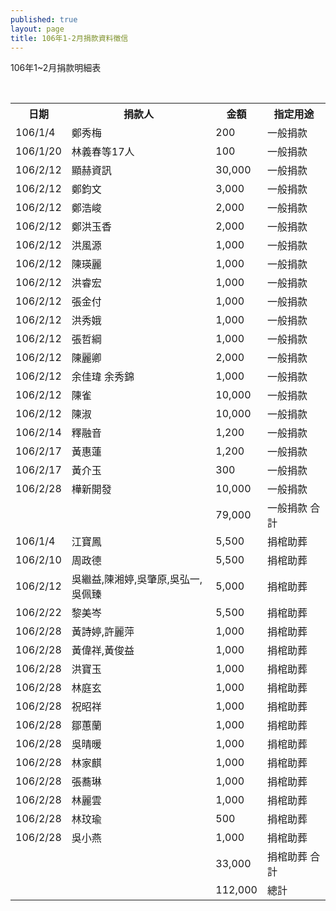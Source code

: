 ```yaml
---
published: true
layout: page
title: 106年1-2月捐款資料徵信
---
```

106年1~2月捐款明細表				


<table>
  <tr>
    <th>日期</th>
    <th>捐款人</th>
    <th>金額</th>
    <th>指定用途</th>
  </tr>
  <tr>
    <td>106/1/4</td>
    <td>鄭秀梅</td>
    <td>200</td>
    <td>一般捐款</td>
  </tr>
  <tr>
    <td>106/1/20</td>
    <td>林義春等17人</td>
    <td>100</td>
    <td>一般捐款</td>
  </tr>
  <tr>
    <td>106/2/12</td>
    <td>顯赫資訊</td>
    <td>30,000</td>
    <td>一般捐款</td>
  </tr>
  <tr>
    <td>106/2/12</td>
    <td>鄭鈞文</td>
    <td>3,000</td>
    <td>一般捐款</td>
  </tr>
  <tr>
    <td>106/2/12</td>
    <td>鄭浩峻</td>
    <td>2,000</td>
    <td>一般捐款</td>
  </tr>
  <tr>
    <td>106/2/12</td>
    <td>鄭洪玉香</td>
    <td>2,000</td>
    <td>一般捐款</td>
  </tr>
  <tr>
    <td>106/2/12</td>
    <td>洪風源</td>
    <td>1,000</td>
    <td>一般捐款</td>
  </tr>
  <tr>
    <td>106/2/12</td>
    <td>陳瑛麗</td>
    <td>1,000</td>
    <td>一般捐款</td>
  </tr>
  <tr>
    <td>106/2/12</td>
    <td>洪睿宏</td>
    <td>1,000</td>
    <td>一般捐款</td>
  </tr>
  <tr>
    <td>106/2/12</td>
    <td>張金付</td>
    <td>1,000</td>
    <td>一般捐款</td>
  </tr>
  <tr>
    <td>106/2/12</td>
    <td>洪秀娥</td>
    <td>1,000</td>
    <td>一般捐款</td>
  </tr>
  <tr>
    <td>106/2/12</td>
    <td>張哲綱</td>
    <td>1,000</td>
    <td>一般捐款</td>
  </tr>
  <tr>
    <td>106/2/12</td>
    <td>陳麗卿</td>
    <td>2,000</td>
    <td>一般捐款</td>
  </tr>
  <tr>
    <td>106/2/12</td>
    <td>余佳瑋 余秀錦</td>
    <td>1,000</td>
    <td>一般捐款</td>
  </tr>
  <tr>
    <td>106/2/12</td>
    <td>陳雀</td>
    <td>10,000</td>
    <td>一般捐款</td>
  </tr>
  <tr>
    <td>106/2/12</td>
    <td>陳淑</td>
    <td>10,000</td>
    <td>一般捐款</td>
  </tr>
  <tr>
    <td>106/2/14</td>
    <td>釋融音</td>
    <td>1,200</td>
    <td>一般捐款</td>
  </tr>
  <tr>
    <td>106/2/17</td>
    <td>黃惠蓮</td>
    <td>1,200</td>
    <td>一般捐款</td>
  </tr>
  <tr>
    <td>106/2/17</td>
    <td>黃介玉</td>
    <td>300</td>
    <td>一般捐款</td>
  </tr>
  <tr>
    <td>106/2/28</td>
    <td>樺新開發</td>
    <td>10,000</td>
    <td>一般捐款</td>
  </tr>
  <tr>
    <td></td>
    <td></td>
    <td>79,000</td>
    <td>一般捐款 合計</td>
  </tr>
  <tr>
    <td>106/1/4</td>
    <td>江寶鳳</td>
    <td>5,500</td>
    <td>捐棺助葬</td>
  </tr>
  <tr>
    <td>106/2/10</td>
    <td>周政德</td>
    <td>5,500</td>
    <td>捐棺助葬</td>
  </tr>
  <tr>
    <td>106/2/12</td>
    <td>吳繼益,陳湘婷,吳肇原,吳弘一,吳佩臻</td>
    <td>5,000</td>
    <td>捐棺助葬</td>
  </tr>
  <tr>
    <td>106/2/22</td>
    <td>黎美岑</td>
    <td>5,500</td>
    <td>捐棺助葬</td>
  </tr>
  <tr>
    <td>106/2/28</td>
    <td>黃詩婷,許麗萍</td>
    <td>1,000</td>
    <td>捐棺助葬</td>
  </tr>
  <tr>
    <td>106/2/28</td>
    <td>黃偉祥,黃俊益</td>
    <td>1,000</td>
    <td>捐棺助葬</td>
  </tr>
  <tr>
    <td>106/2/28</td>
    <td>洪寶玉</td>
    <td>1,000</td>
    <td>捐棺助葬</td>
  </tr>
  <tr>
    <td>106/2/28</td>
    <td>林庭玄</td>
    <td>1,000</td>
    <td>捐棺助葬</td>
  </tr>
  <tr>
    <td>106/2/28</td>
    <td>祝昭祥</td>
    <td>1,000</td>
    <td>捐棺助葬</td>
  </tr>
  <tr>
    <td>106/2/28</td>
    <td>鄒蕙蘭</td>
    <td>1,000</td>
    <td>捐棺助葬</td>
  </tr>
  <tr>
    <td>106/2/28</td>
    <td>吳晴暖</td>
    <td>1,000</td>
    <td>捐棺助葬</td>
  </tr>
  <tr>
    <td>106/2/28</td>
    <td>林家麒</td>
    <td>1,000</td>
    <td>捐棺助葬</td>
  </tr>
  <tr>
    <td>106/2/28</td>
    <td>張蕎琳</td>
    <td>1,000</td>
    <td>捐棺助葬</td>
  </tr>
  <tr>
    <td>106/2/28</td>
    <td>林麗雲</td>
    <td>1,000</td>
    <td>捐棺助葬</td>
  </tr>
  <tr>
    <td>106/2/28</td>
    <td>林玟瑜</td>
    <td>500</td>
    <td>捐棺助葬</td>
  </tr>
  <tr>
    <td>106/2/28</td>
    <td>吳小燕</td>
    <td>1,000</td>
    <td>捐棺助葬</td>
  </tr>
  <tr>
    <td></td>
    <td></td>
    <td>33,000</td>
    <td>捐棺助葬 合計</td>
  </tr>
  <tr>
    <td></td>
    <td></td>
    <td>112,000</td>
    <td>總計</td>
  </tr>
</table>
